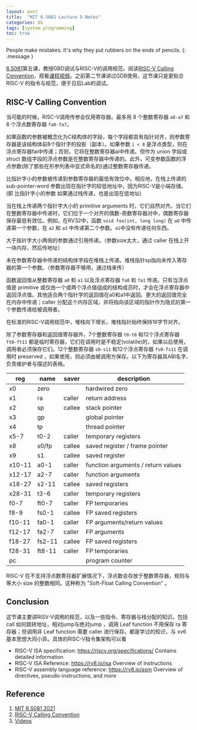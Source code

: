```yaml
---
layout: post
title:  "MIT 6.S081 Lecture 5 Notes"
categories: OS
tags: [system programming]
toc: true
--- 
```

People make mistakes. It's why they put rubbers on the ends of pencils.
{: .message }

[6.S081](https://pdos.csail.mit.edu/6.828/2021/schedule.html)第五课，教授GBD调试与RISC-V的调用规范。阅读[RISC-V Calling Convention](https://pdos.csail.mit.edu/6.828/2021/readings/riscv-calling.pdf)，观看[课程视频](https://youtu.be/s-Z5t_yTyTM)。之前第二节课讲过GDB使用，这节课只是更贴合 RISC-V 的指令与规范，便于日后Lab的调试。

## RISC-V Calling Convention

当可能的时候，RISC-V调用传参会仅用寄存器。最多用 8 个整数寄存器 `a0-a7` 和 8 个浮点数寄存器 `fa0-fa7`。

如果函数的参数被概念化为C结构体的字段，每个字段都具有指针对齐，则参数寄存器是该结构体前8个指针字的投影（副本）。如果参数 `i < 8` 是浮点类型，则在浮点寄存器fai中传递；否则，它将在整数寄存器ai中传递。但作为 union 字段或 struct 数组字段的浮点参数是在整数寄存器中传递的。此外，可变参数函数的浮点参数(除了那些在形参列表中显式命名的)通过整数寄存器传递。

比指针字小的参数被传递到参数寄存器的最低有效位中。相应地，在栈上传递的 sub-pointer-word 参数出现在指针字的较低地址中，因为RISC-V是小端存储。(即 比指针字小的参数 如果通过栈传递，也是出现在低地址)

当在栈上传递两个指针字大小的 primitive arguments 时，它们自然对齐。当它们在整数寄存器中传递时，它们位于一个对齐的偶数-奇数寄存器对中，偶数寄存器保存最低有效位。例如，在RV32中，函数 `void foo(int, long long)` 在 `a0` 中传递第一个参数，在 `a2` 和 `a3` 中传递第二个参数。`a1`中没有传递任何东西。

大于指针字大小两倍的参数通过引用传递。（参数size太大，通过 caller 在栈上开一块内存，然后传地址）

未在参数寄存器中传递的结构体字段在堆栈上传递。堆栈指针sp指向未传入寄存器的第一个参数。（参数寄存器不够用，通过栈来传）

函数返回值从整数寄存器 `a0` 和 `a1` 以及浮点寄存器 `fa0` 和 `fa1` 传递。只有当浮点值是 primitive 或仅由一个或两个浮点值组成的结构成员时，才会在浮点寄存器中返回浮点值。其他适合两个指针字的返回值在a0和a1中返回。更大的返回值完全在内存中传递；caller 分配这个内存区域，并将指向该区域的指针作为隐式的第一个参数传递给被调用者。

在标准的RISC-V调用规范中，堆栈向下增长，堆栈指针始终保持16字节对齐。

除了参数寄存器和返回值寄存器外，7个整数寄存器 `t0-t6` 和12个浮点寄存器 `ft0-ft11` 都是临时寄存器，它们在调用时是不稳定(volatile)的，如果以后使用，调用者必须保存它们。12个整数寄存器  `s0-s11` 和12个浮点寄存器 `fs0-fs11` 在调用时 preserved ，如果使用，则必须由被调用方保存。以下为寄存器其ABI名字、负责维护者与描述的表格。

| reg    | name  | saver  | description |
| ------ | ----- | ------ | ----------- |
| x0     | zero  |        | hardwired zero |
| x1     | ra    | caller | return address |
| x2     | sp    | callee | stack pointer |
| x3     | gp    |        | global pointer |
| x4     | tp    |        | thread pointer |
| x5-7   | t0-2  | caller | temporary registers |
| x8     | s0/fp | callee | saved register / frame pointer |
| x9     | s1    | callee | saved register |
| x10-11 | a0-1  | caller | function arguments / return values |
| x12-17 | a2-7  | caller | function arguments |
| x18-27 | s2-11 | callee | saved registers |
| x28-31 | t3-6  | caller | temporary registers |
| f0-7   | ft0-7 | caller | FP temporaries |
| f8-9   | fs0-1 | callee | FP saved registers |
| f10-11 | fa0-1 | caller | FP arguments/return values |
| f12-17 | fa2-7 | caller | FP arguments |
| f18-27 | fs2-11| callee | FP saved registers |
| f28-31 | ft8-11| caller | FP temporaries |
| pc     |       |        | program counter |

RISC-V 在不支持浮点数寄存器扩展情况下，浮点数会存放于整数寄存器，规则与等大小 size 的整数相同。这种称为 "Soft-Float Calling Convention" 。

## Conclusion 
这节课主要讲RISV-V调用的规范，以及一些指令、寄存器与栈分配的知识。包括 call 如何跳转地址，相对jump与绝对jump ，调用 Leaf function 不用保存 ra 寄存器；但调用非 Leaf function 需要 caller 进行保存。都是学过的知识，与 xv6 基本思想大同小异。具体的RISC-V指令集架构可以看

- RISC-V ISA specification: https://riscv.org/specifications/
    Contains detailed information
- RISC-V ISA Reference: https://rv8.io/isa
    Overview of instructions
- RISC-V assembly language reference: https://rv8.io/asm
    Overview of directives, pseudo-instructions, and more

## Reference
1. [MIT 6.S081 2021](https://pdos.csail.mit.edu/6.828/2021/schedule.html)
2. [RISC-V Calling Convention](https://pdos.csail.mit.edu/6.828/2021/readings/riscv-calling.pdf)
3. [Videos](https://youtu.be/s-Z5t_yTyTM)